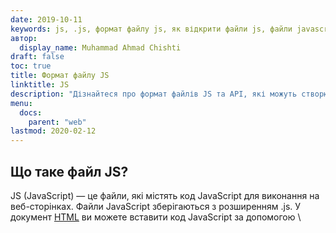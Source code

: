 ```yaml
---
date: 2019-10-11
keywords: js, .js, формат файлу js, як відкрити файли js, файли javascript
автор:
  display_name: Muhammad Ahmad Chishti
draft: false
toc: true
title: Формат файлу JS
linktitle: JS
description: "Дізнайтеся про формат файлів JS та API, які можуть створювати та відкривати файли JS."
menu:
  docs:
    parent: "web"
lastmod: 2020-02-12
---
```


## Що таке файл JS? ##

JS (JavaScript) — це файли, які містять код JavaScript для виконання на веб-сторінках. Файли JavaScript зберігаються з розширенням .js. У документ [HTML](/uk/web/html/) ви можете вставити код JavaScript за допомогою \ <script>\</script> теги або включити файл JS. Подібно до файлів [CSS](/uk/web/css/), файли JS можна включати в кілька документів HTML для повторного використання коду. JavaScript можна використовувати для маніпулювання HTML DOM.

## Коротка історія ##

У вересні 1995 року під назвою LiveScript компанія Netscape вперше представила JavaScript як частину браузера Navigator. Через три місяці він був перейменований у JavaScript. У 1996 році Microsoft переробила інтерпретатор Navigator для створення JScript. JScript був випущений разом з Internet Explorer і сильно відрізнявся від JavaScript.

Netscape надіслав JavaScript до ECMA International, що призвело до офіційного випуску першої специфікації ECMAScript у 1997 році. ECMAScript 2 був випущений у 1998 році, ECMAScript 3 у 1999 році, а робота над ECMAScript 4 почалася у 2000 році, але так і не була завершена.

Джессі Джеймс Гаррет у 2005 році випустив білу книгу, де ввів термін *Ajax*. Це використовувало JavaScript як основу для створення веб-додатків, які завантажували дані у фоновому режимі та уникали повного перезавантаження сторінки. Це призвело до створення таких бібліотек, як JQuery, Prototype, Dojo тощо.

У 2008 році Google випустив браузер Chrome із механізмом JavaScript V8. На початку 2009 року було укладено угоду про об’єднання всіх відповідних робіт і просування JavaScript вперед. Це призвело до випуску стандарту ECMAScript 5 у грудні 2009 року.

## Як використовувати файли JS ##

Щоб використовувати файл JS, ви включаєте його в документ HTML. Ви використовуєте тег посилання, щоб включити файл, як показано нижче.

```html
<script src="site.js"></script>
```

Атрибут *src* тегу *script* містить шлях до файлу JS. Завдяки цьому до документа HTML додається функція JS.

## Синтаксис JS ##

Файли JavaScript можуть містити змінні, оператори, функції, умови, цикли, масиви, об’єкти тощо. Нижче наведено короткий огляд синтаксису JavaScript.

- Кожна команда закінчується крапкою з комою (;).
- Використовуйте ключове слово *var* для оголошення змінних.
- Підтримує арифметичні оператори ( + - * / ) для обчислення значень.
- Однорядкові коментарі додаються за допомогою //, а багаторядкові коментарі оточуються /* і */.
- Усі ідентифікатори чутливі до регістру, тобто *modelNo* і *modelno* – це дві різні змінні.
- Функції визначаються за допомогою ключового слова *function*.
- Масиви можна визначити за допомогою квадратних дужок [].
- JS підтримує такі оператори порівняння, як ==, != , >=, !== тощо.
- Класи можна визначити за допомогою ключового слова *class*.

## Приклад використання JS ##

Нижче показано простий приклад використання файлу JavaScript.

### Документ HTML ###

```html
<!DOCTYPE html>
<html lang="en">

<head>
    <meta charset="UTF-8">
    <meta name="viewport" content="width=device-width, initial-scale=1.0">
    <title>JS Test</title>
    <script src="main.js"></script>
</head>

<body>
    <div class="content-wrapper">
        <h1 id="heading">Test document for JS testing</h1>
        <p>Lorem ipsum dolor sit amet consectetur adipisicing elit. Accusantium officia similique illum magni explicabo,
            tempore neque nulla laborum voluptas sint molestias libero et corporis omnis asperiores incidunt,
            perferendis
            sed aut!</p>

            <button type="button" onclick="showAlert()">Show Alert</button>
            <button type="button" onclick="updateHeading()">Update Heading</button>
    </div>
</body>

</html>
```

### Код JS ###

```js
function showAlert() {
    alert("Alert from JS file");
}

function updateHeading() {
    document.getElementById('heading').innerHTML = 'Heading changed with JS';
}
```

## Посилання ##

– [JS – Вікіпедія](https://en.wikipedia.org/wiki/JavaScript)


